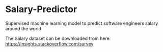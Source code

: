 # Salary-Predictor
Supervised machine learning model to predict software engineers salary around the world

The Salary dataset can be downloaded from here: https://insights.stackoverflow.com/survey
